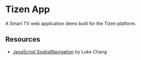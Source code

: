 # Tizen App

A Smart TV web application demo built for the Tizen platform.

## Resources

- [JavaScript SpatialNavigation](https://github.com/luke-chang/js-spatial-navigation) by Luke Chang
